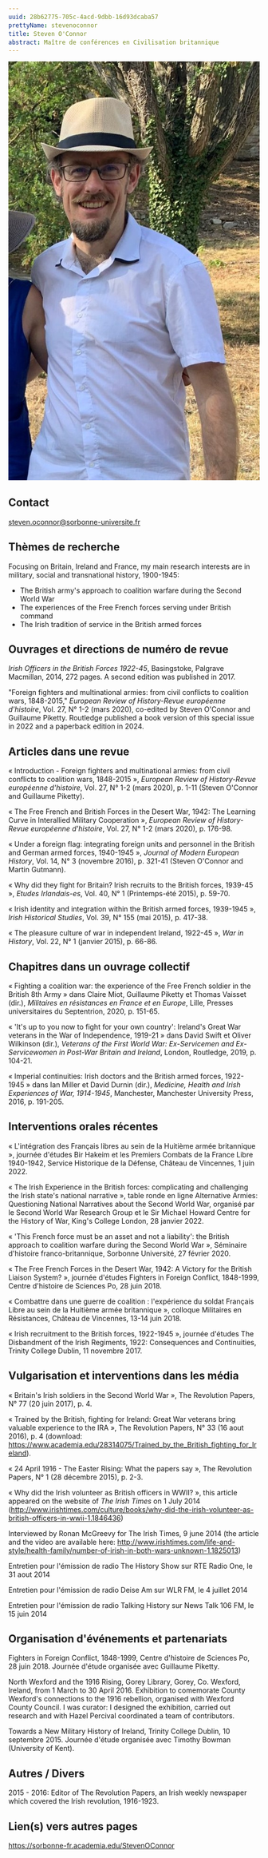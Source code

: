 ```yaml
---
uuid: 28b62775-705c-4acd-9dbb-16d93dcaba57
prettyName: stevenoconnor
title: Steven O'Connor
abstract: Maître de conférences en Civilisation britannique
---
```



![small](Oconnor.jpg)

## Contact

 steven.oconnor@sorbonne-universite.fr

## Thèmes de recherche

 Focusing on Britain, Ireland and France, my main research interests are in military, social and transnational history, 1900-1945:
- The British army's approach to coalition warfare during the Second World War
- The experiences of the Free French forces serving under British command
- The Irish tradition of service in the British armed forces

## Ouvrages et directions de numéro de revue

 *Irish Officers in the British Forces 1922-45*, Basingstoke, Palgrave Macmillan, 2014, 272 pages. A second edition was published in 2017.

"Foreign fighters and multinational armies: from civil conflicts to coalition wars, 1848-2015," *European Review of History-Revue européenne d'histoire*, Vol. 27, N° 1-2 (mars 2020), co-edited by Steven O'Connor and Guillaume Piketty. Routledge published a book version of this special issue in 2022 and a paperback edition in 2024.

## Articles dans une revue

 « Introduction - Foreign fighters and multinational armies: from civil conflicts to coalition wars, 1848-2015 », *European Review of History-Revue européenne d'histoire*, Vol. 27, N° 1-2 (mars 2020), p. 1-11 (Steven O'Connor and Guillaume Piketty).

« The Free French and British Forces in the Desert War, 1942: The Learning Curve in Interallied Military Cooperation », *European Review of History-Revue européenne d'histoire*, Vol. 27, N° 1-2 (mars 2020), p. 176-98.

« Under a foreign flag: integrating foreign units and personnel in the British and German armed forces, 1940-1945 », *Journal of Modern European History*, Vol. 14, N° 3 (novembre 2016), p. 321-41 (Steven O'Connor and Martin Gutmann). 

« Why did they fight for Britain? Irish recruits to the British forces, 1939-45 », *Etudes Irlandais-es*, Vol. 40, N° 1 (Printemps-été 2015), p. 59-70. 

« Irish identity and integration within the British armed forces, 1939-1945 », *Irish Historical Studies*, Vol. 39, N° 155 (mai 2015), p. 417-38. 

« The pleasure culture of war in independent Ireland, 1922-45 », *War in History*, Vol. 22, N° 1 (janvier 2015), p. 66-86.

## Chapitres dans un ouvrage collectif

 « Fighting a coalition war: the experience of the Free French soldier in the British 8th Army » dans Claire Miot, Guillaume Piketty et Thomas Vaisset (dir.), *Militaires en résistances en France et en Europe*, Lille, Presses universitaires du Septentrion, 2020, p. 151-65.

« 'It's up to you now to fight for your own country': Ireland's Great War veterans in the War of Independence, 1919-21 » dans David Swift et Oliver Wilkinson (dir.), *Veterans of the First World War: Ex-Servicemen and Ex-Servicewomen in Post-War Britain and Ireland*, London, Routledge, 2019, p. 104-21.

« Imperial continuities: Irish doctors and the British armed forces, 1922-1945 » dans Ian Miller et David Durnin (dir.), *Medicine, Health and Irish Experiences of War, 1914-1945*, Manchester, Manchester University Press, 2016, p. 191-205.

## Interventions orales récentes

 « L'intégration des Français libres au sein de la Huitième armée britannique », journée d'études Bir Hakeim et les Premiers Combats de la France Libre 1940-1942, Service Historique de la Défense, Château de Vincennes, 1 juin 2022.

« The Irish Experience in the British forces: complicating and challenging the Irish state's national narrative », table ronde en ligne Alternative Armies: Questioning National Narratives about the Second World War, organisé par le Second World War Research Group et le Sir Michael Howard Centre for the History of War, King's College London, 28 janvier 2022.

« 'This French force must be an asset and not a liability': the British approach to coalition warfare during the Second World War », Séminaire d'histoire franco-britannique, Sorbonne Université, 27 février 2020.

« The Free French Forces in the Desert War, 1942: A Victory for the British Liaison System? », journée d'études Fighters in Foreign Conflict, 1848-1999, Centre d'histoire de Sciences Po, 28 juin 2018.

« Combattre dans une guerre de coalition : l'expérience du soldat Français Libre au sein de la Huitième armée britannique », colloque Militaires en Résistances, Château de Vincennes, 13-14 juin 2018.

« Irish recruitment to the British forces, 1922-1945 », journée d'études The Disbandment of the Irish Regiments, 1922: Consequences and Continuities, Trinity College Dublin, 11 novembre 2017.

## Vulgarisation et interventions dans les média

 « Britain's Irish soldiers in the Second World War », The Revolution Papers, N° 77 (20 juin 2017), p. 4.

« Trained by the British, fighting for Ireland: Great War veterans bring valuable experience to the IRA », The Revolution Papers, N° 33 (16 aout 2016), p. 4 (download: https://www.academia.edu/28314075/Trained_by_the_British_fighting_for_Ireland).

« 24 April 1916 - The Easter Rising: What the papers say », The Revolution Papers, N° 1 (28 décembre 2015), p. 2-3.

« Why did the Irish volunteer as British officers in WWII? », this article appeared on the website of *The Irish Times* on 1 July 2014 (http://www.irishtimes.com/culture/books/why-did-the-irish-volunteer-as-british-officers-in-wwii-1.1846436)

Interviewed by Ronan McGreevy for The Irish Times, 9 june 2014 (the article and the video are available here: http://www.irishtimes.com/life-and-style/health-family/number-of-irish-in-both-wars-unknown-1.1825013)

Entretien pour l'émission de radio The History Show sur RTE Radio One, le 31 aout 2014

Entretien pour l'émission de radio Deise Am sur WLR FM, le 4 juillet 2014

Entretien pour l'émission de radio Talking History sur News Talk 106 FM, le 15 juin 2014

## Organisation d'événements et partenariats

 Fighters in Foreign Conflict, 1848-1999, Centre d'histoire de Sciences Po, 28 juin 2018. Journée d'étude organisée avec Guillaume Piketty. 

North Wexford and the 1916 Rising, Gorey Library, Gorey, Co. Wexford, Ireland, from 1 March to 30 April 2016. Exhibition to comemorate County Wexford's connections to the 1916 rebellion, organised with Wexford County Council. I was curator: I designed the exhibition, carried out research and with Hazel Percival coordinated a team of contributors.

Towards a New Military History of Ireland, Trinity College Dublin, 10 septembre 2015.
Journée d'étude organisée avec Timothy Bowman (University of Kent).

## Autres / Divers

 2015 - 2016: Editor of The Revolution Papers, an Irish weekly newspaper which covered the Irish revolution, 1916-1923.

## Lien(s) vers autres pages

 https://sorbonne-fr.academia.edu/StevenOConnor

